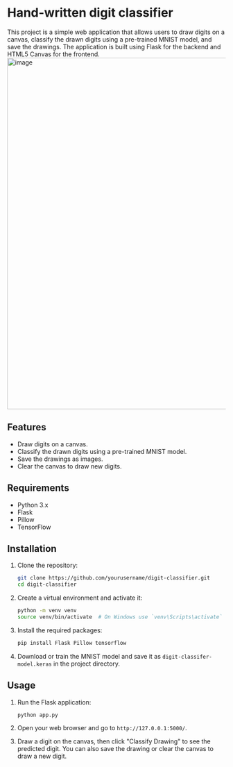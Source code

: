# Hand-written digit classifier

This project is a simple web application that allows users to draw digits on a canvas, classify the drawn digits using a pre-trained MNIST model, and save the drawings. The application is built using Flask for the backend and HTML5 Canvas for the frontend.
<img width="810" alt="image" src="https://github.com/user-attachments/assets/ce3fe6f3-ef9d-4deb-8f0d-2243fe25943c">
## Features

- Draw digits on a canvas.
- Classify the drawn digits using a pre-trained MNIST model.
- Save the drawings as images.
- Clear the canvas to draw new digits.

## Requirements

- Python 3.x
- Flask
- Pillow
- TensorFlow

## Installation

1. Clone the repository:

    ```bash
    git clone https://github.com/yourusername/digit-classifier.git
    cd digit-classifier
    ```

2. Create a virtual environment and activate it:

    ```bash
    python -m venv venv
    source venv/bin/activate  # On Windows use `venv\Scripts\activate`
    ```

3. Install the required packages:

    ```bash
    pip install Flask Pillow tensorflow
    ```

4. Download or train the MNIST model and save it as `digit-classifer-model.keras` in the project directory.

## Usage

1. Run the Flask application:

    ```bash
    python app.py
    ```

2. Open your web browser and go to `http://127.0.0.1:5000/`.

3. Draw a digit on the canvas, then click "Classify Drawing" to see the predicted digit. You can also save the drawing or clear the canvas to draw a new digit.


